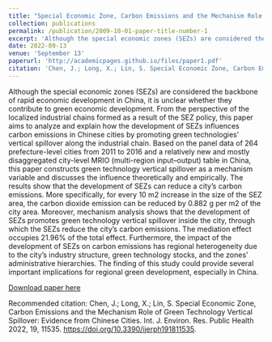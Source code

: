 ```yaml
---
title: "Special Economic Zone, Carbon Emissions and the Mechanism Role of Green Technology Vertical Spillover: Evidence from Chinese Cities"
collection: publications
permalink: /publication/2009-10-01-paper-title-number-1
excerpt: 'Although the special economic zones (SEZs) are considered the backbone of rapid economic development in China, it is unclear whether they contribute to green economic development. From the perspective of the localized industrial chains formed as a result of the SEZ policy, this paper aims to analyze and explain how the development of SEZs influences carbon emissions in Chinese cities by promoting green technologies’ vertical spillover along the industrial chain. Based on the panel data of 264 prefecture-level cities from 2011 to 2016 and a relatively new and mostly disaggregated city-level MRIO (multi-region input–output) table in China, this paper constructs green technology vertical spillover as a mechanism variable and discusses the influence theoretically and empirically. The results show that the development of SEZs can reduce a city’s carbon emissions. More specifically, for every 10 m2 increase in the size of the SEZ area, the carbon dioxide emission can be reduced by 0.882 g per m2 of the city area. Moreover, mechanism analysis shows that the development of SEZs promotes green technology vertical spillover inside the city, through which the SEZs reduce the city’s carbon emissions. The mediation effect occupies 21.96% of the total effect. Furthermore, the impact of the development of SEZs on carbon emissions has regional heterogeneity due to the city’s industry structure, green technology stocks, and the zones’ administrative hierarchies. The finding of this study could provide several important implications for regional green development, especially in China.'
date: 2022-09-13
venue: 'September 13'
paperurl: 'http://academicpages.github.io/files/paper1.pdf'
citation: 'Chen, J.; Long, X.; Lin, S. Special Economic Zone, Carbon Emissions and the Mechanism Role of Green Technology Vertical Spillover: Evidence from Chinese Cities. Int. J. Environ. Res. Public Health 2022, 19, 11535. https://doi.org/10.3390/ijerph191811535'
---
```

Although the special economic zones (SEZs) are considered the backbone of rapid economic development in China, it is unclear whether they contribute to green economic development. From the perspective of the localized industrial chains formed as a result of the SEZ policy, this paper aims to analyze and explain how the development of SEZs influences carbon emissions in Chinese cities by promoting green technologies’ vertical spillover along the industrial chain. Based on the panel data of 264 prefecture-level cities from 2011 to 2016 and a relatively new and mostly disaggregated city-level MRIO (multi-region input–output) table in China, this paper constructs green technology vertical spillover as a mechanism variable and discusses the influence theoretically and empirically. The results show that the development of SEZs can reduce a city’s carbon emissions. More specifically, for every 10 m2 increase in the size of the SEZ area, the carbon dioxide emission can be reduced by 0.882 g per m2 of the city area. Moreover, mechanism analysis shows that the development of SEZs promotes green technology vertical spillover inside the city, through which the SEZs reduce the city’s carbon emissions. The mediation effect occupies 21.96% of the total effect. Furthermore, the impact of the development of SEZs on carbon emissions has regional heterogeneity due to the city’s industry structure, green technology stocks, and the zones’ administrative hierarchies. The finding of this study could provide several important implications for regional green development, especially in China.

[Download paper here](http://academicpages.github.io/files/paper1.pdf)

Recommended citation: Chen, J.; Long, X.; Lin, S. Special Economic Zone, Carbon Emissions and the Mechanism Role of Green Technology Vertical Spillover: Evidence from Chinese Cities. Int. J. Environ. Res. Public Health 2022, 19, 11535. https://doi.org/10.3390/ijerph191811535.
